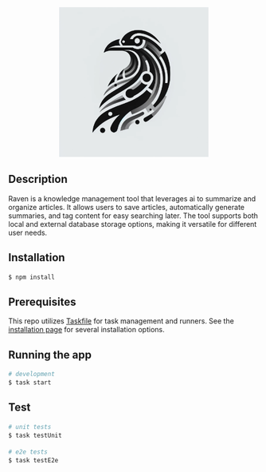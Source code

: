 <p align="center">
  <img width="300" height="300" src="./logo.webp">
</p>

[circleci-image]: https://img.shields.io/circleci/build/github/nestjs/nest/master?token=abc123def456
[circleci-url]: https://circleci.com/gh/nestjs/nest

## Description

Raven is a knowledge management tool that leverages ai to summarize and organize articles. It allows users to save articles, automatically generate summaries, and tag content for easy searching later. The tool supports both local and external database storage options, making it versatile for different user needs.

## Installation

```bash
$ npm install
```

## Prerequisites

This repo utilizes [Taskfile](https://taskfile.dev/) for task management and runners. See the [installation page](https://taskfile.dev/installation/) for several installation options.

## Running the app

```bash
# development
$ task start
```

## Test

```bash
# unit tests
$ task testUnit

# e2e tests
$ task testE2e
```

